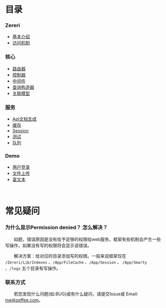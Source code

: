 # 目录

### Zereri

- [基本介绍](https://github.com/sostuts/Zereri/blob/development/Document/introduction.md)
- [访问机制](https://github.com/sostuts/Zereri/blob/development/Document/visit.md)



### 核心

- [路由器](https://github.com/sostuts/Zereri/blob/development/Document/route.md)
- [控制器](https://github.com/sostuts/Zereri/blob/development/Document/controller.md)
- [中间件](https://github.com/sostuts/Zereri/blob/development/Document/middleware.md)
- [查询构造器](https://github.com/sostuts/Zereri/blob/development/Document/db.md)
- [关联模型](https://github.com/sostuts/Zereri/blob/development/Document/model.md)



### 服务

- [Api文档生成](https://github.com/sostuts/Zereri/blob/development/Document/api.md)
- [缓存](https://github.com/sostuts/Zereri/blob/development/Document/cache.md)
- [Session](https://github.com/sostuts/Zereri/blob/development/Document/session.md)
- [测试](https://github.com/sostuts/Zereri/blob/development/Document/test.md)
- [队列](https://github.com/sostuts/Zereri/blob/development/Document/queue.md)


### Demo

- [用户登录](./Document/demo_login.md)
- [文件上传](./Document/demo_upload.md)
- [富文本](./Document/demo_editor.md)

<br/>

# 常见疑问

### 为什么显示Permission denied？ 怎么解决？

    如题，错误原因是没有给予足够的权限给web服务，框架有些机制会产生一些写操作，如果没有写的权限将会显示该错误。

    解决方案：给对应的目录添加写的权限。一般来说框架仅在 `/Zereri/Lib/Indexes` 、`/App/FileCache` 、`/App/Session`  、 `/App/Smarty` 、`/logs` 五个目录有写操作。



### 联系方式

    若您发现什么问题(如:BUG)或有什么疑问，请提交Issue或 Email: me@zeffee.com。
